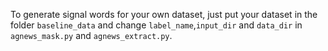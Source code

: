 To generate signal words for your own dataset, just put your dataset in the folder `baseline_data` and change `label_name`,`input_dir` and `data_dir` in `agnews_mask.py` and `agnews_extract.py`.


